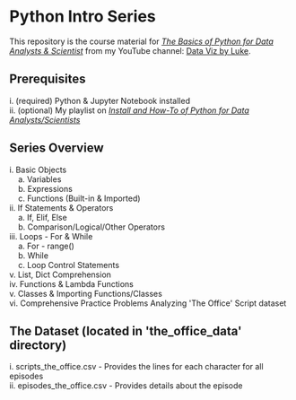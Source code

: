# Python Intro Series  
This repository is the course material for *[The Basics of Python for Data Analysts & Scientist](https://www.youtube.com/playlist?list=PL_CkpxkuPiT8zTx9XO9jFf4PQ0iwBWfXB)* from my YouTube channel: [Data Viz by Luke](https://www.youtube.com/channel/UCLLw7jmFsvfIVaUFsLs8mlQ).

## Prerequisites
i. (required) Python & Jupyter Notebook installed  
ii. (optional) My playlist on *[Install and How-To of Python for Data Analysts/Scientists](https://www.youtube.com/playlist?list=PL_CkpxkuPiT9udgCeqZpS4HKF6uIzra3r)* 

## Series Overview  
i. Basic Objects  
    a. Variables  
    b. Expressions  
    c. Functions (Built-in & Imported)  
ii. If Statements & Operators  
    a. If, Elif, Else  
    b. Comparison/Logical/Other Operators  
iii. Loops - For & While  
    a. For - range()  
    b. While  
    c. Loop Control Statements  
v. List, Dict Comprehension  
iv. Functions & Lambda Functions  
v. Classes & Importing Functions/Classes  
vi. Comprehensive Practice Problems Analyzing 'The Office' Script dataset  

## The Dataset (located in 'the_office_data' directory)
i. scripts_the_office.csv - Provides the lines for each character for all episodes  
ii. episodes_the_office.csv - Provides details about the episode
